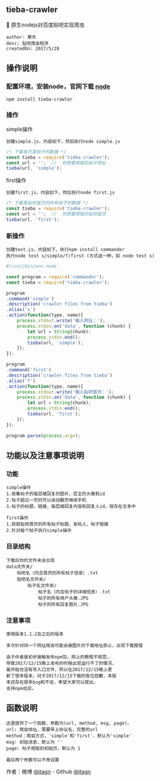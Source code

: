 ## tieba-crawler
:rocket: 原生nodejs对百度贴吧实现爬虫

    author: 蔡东
    desc: 贴吧爬虫程序
    createdOn: 2017/5/28

## 操作说明 
### 配置环境，安装node，官网下载 [node](https://nodejs.org/en/)
    
	npm install tieba-crawler

### 操作

simple操作

    创建simple.js，内容如下，然后执行node simple.js

```javascript
/* 下载单页某帖子的数据 */
const tieba = require('tieba-crawler');
const url = '';  //  你想要爬取的贴子网址
tieba(url, 'simple');
```

first操作

    创建first.js，内容如下，然后执行node first.js

```javascript
/* 下载某贴吧首页的所有帖子的数据 */
const tieba = require('tieba-crawler');
const url = '';  //  你想要爬取的贴吧首页
tieba(url, 'first');
```

### 新操作

    创建test.js，内容如下，执行npm install commander 
    执行node test s/simple/f/first (方式选一种，如 node test s)

```javascript
#!/usr/bin/env node

const program = require('commander');
const tieba = require('tieba-crawler');

program
.command('simple')
.description('crawler files from tieba')
.alias('s')
.action(function(type, name){
    process.stdout.write('输入网址：');
	process.stdin.on('data', function (chunk) {
        let url = String(chunk);
        process.stdin.end();
        tieba(url, 'simple');
    });
});

program
.command('first')
.description('crawler files from tieba')
.alias('f')
.action(function(type, name){
    process.stdout.write('输入贴吧首页：');
	process.stdin.on('data', function (chunk) {
        let url = String(chunk);
        process.stdin.end();
        tieba(url, 'first');
    });
});

program.parse(process.argv);
```

## 功能以及注意事项说明
### 功能

    simple操作
    1.收集帖子的每层楼回复的图片，层主的头像和id
    2.帖子超过一页的可以自动翻页继续手机
    3.帖子的标题，链接，每层楼回复内容和回复人id，保存在文本中
    
    first操作
    1.获取贴吧首页的所有帖子标题，发帖人，帖子链接
    2.针对每个帖子执行simple操作

### 目录结构

    下载后你的文件夹会出现
    data文件夹/
        帖吧名（内含首页的所有帖子信息）.txt    
        贴吧名文件夹/
            帖子名文件夹/
                帖子名（内含帖子的详细信息）.txt
                帖子的所有用户头像.JPG
                帖子的所有回复图片.JPG

### 注意事项

    使用版本1.1.2及之后的版本

    多次针对同一个网址爬虫可能会被图片的下载地址禁止，出现下载报错

    由于作者是初步接触发布npm包，网上的教程不规范，
    导致2017/12/15晚上发布的时候出现运行不了的情况，
    最开始也没有写入口文件，所以在2017/12/15晚上更
    新了很多版本，对于2017/12/15下载的各位抱歉，本版
    本还存在很多bug和不足，希望大家可以提出。
    支持npm社区。

## 函数说明

    这里提供了一个函数，参数为(url, method, msg, page)。
    url: 爬虫地址，需要带上协议名，完整的url
    method：爬虫方式，'simple'和'first'，默认为'simple'
    msg: 初始消息，默认为 ''
    page: 帖子爬取的初始页，默认为 1

    最后两个参数可以不用设置

作者：微博 [@itagn][1] - Github [@itagn][2] 

[1]: https://weibo.com/p/1005053782707172
[2]: https://github.com/itagn